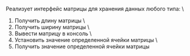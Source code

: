 Реализует интерфейс матрицы для хранения данных любого типа: \
1) Получить длину матрицы \
2) Получить ширину матрицы \
3) Вывести матрицу в консоль \
4) Установить значение определенной ячейки матрицы \
5) Получить значение определенной ячейки матрицы
